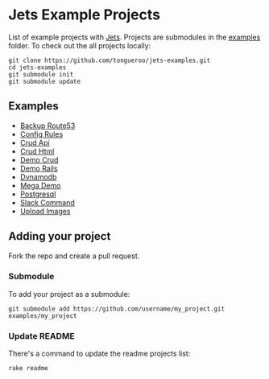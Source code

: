 # Jets Example Projects

List of example projects with [Jets](http://rubyonjets.com/). Projects are submodules in the [examples](examples) folder. To check out the all projects locally:

    git clone https://github.com/tongueroo/jets-examples.git
    cd jets-examples
    git submodule init
    git submodule update

## Examples

* [Backup Route53](https://github.com/tongueroo/jets-backup-route53)
* [Config Rules](https://github.com/tongueroo/jets-example-config-rules)
* [Crud Api](https://github.com/tongueroo/jets-example-crud-api)
* [Crud Html](https://github.com/tongueroo/jets-example-crud-html)
* [Demo Crud](https://github.com/tongueroo/jets-demo-crud)
* [Demo Rails](https://github.com/tongueroo/demo-rails)
* [Dynamodb](https://github.com/tongueroo/jets-dynamodb-example)
* [Mega Demo](https://github.com/tongueroo/jets-mega-demo)
* [Postgresql](https://github.com/tongueroo/jets-example-postgresql)
* [Slack Command](https://github.com/axel/jets-example-slack-command)
* [Upload Images](https://github.com/tongueroo/jets-example-upload)

## Adding your project

Fork the repo and create a pull request.

### Submodule

To add your project as a submodule:

    git submodule add https://github.com/username/my_project.git examples/my_project

### Update README

There's a command to update the readme projects list:

    rake readme
